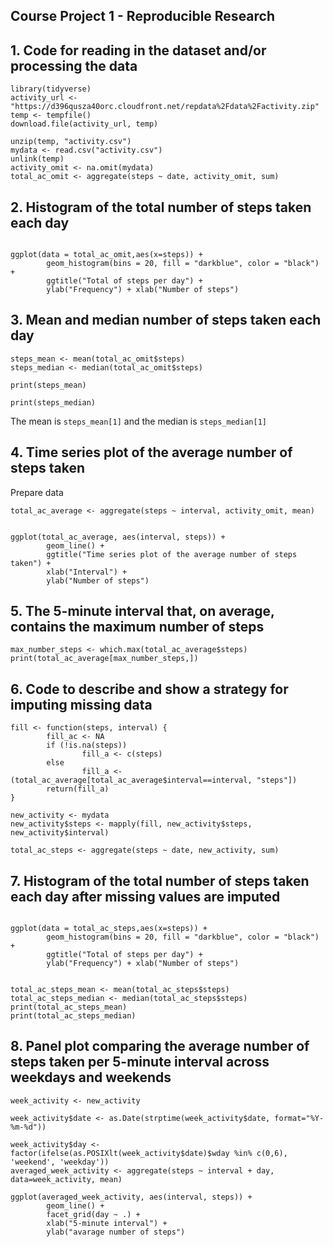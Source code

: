 Course Project 1 - Reproducible Research
--------------------------------------------------
 
## 1. Code for reading in the dataset and/or processing the data

```{r}
library(tidyverse)
activity_url <- "https://d396qusza40orc.cloudfront.net/repdata%2Fdata%2Factivity.zip"
temp <- tempfile()
download.file(activity_url, temp)

unzip(temp, "activity.csv")
mydata <- read.csv("activity.csv")
unlink(temp)
activity_omit <- na.omit(mydata)
total_ac_omit <- aggregate(steps ~ date, activity_omit, sum)

```


## 2. Histogram of the total number of steps taken each day

```{r}

ggplot(data = total_ac_omit,aes(x=steps)) +
        geom_histogram(bins = 20, fill = "darkblue", color = "black") +
        ggtitle("Total of steps per day") +
        ylab("Frequency") + xlab("Number of steps")

```

## 3. Mean and median number of steps taken each day


```{r}
steps_mean <- mean(total_ac_omit$steps)
steps_median <- median(total_ac_omit$steps)

print(steps_mean)

print(steps_median)

```

The mean is `steps_mean[1]` and the median is `steps_median[1]`


## 4. Time series plot of the average number of steps taken

Prepare data

```{r}
total_ac_average <- aggregate(steps ~ interval, activity_omit, mean)
```



```{r}

ggplot(total_ac_average, aes(interval, steps)) +
        geom_line() +
        ggtitle("Time series plot of the average number of steps taken") +
        xlab("Interval") +
        ylab("Number of steps")

```


## 5. The 5-minute interval that, on average, contains the maximum number of steps

```{r}
max_number_steps <- which.max(total_ac_average$steps)
print(total_ac_average[max_number_steps,])
```


## 6. Code to describe and show a strategy for imputing missing data

```{r}
fill <- function(steps, interval) {
        fill_ac <- NA
        if (!is.na(steps))
                fill_a <- c(steps)
        else
                fill_a <- (total_ac_average[total_ac_average$interval==interval, "steps"])
        return(fill_a)
}

new_activity <- mydata
new_activity$steps <- mapply(fill, new_activity$steps, new_activity$interval)

total_ac_steps <- aggregate(steps ~ date, new_activity, sum)

```


## 7. Histogram of the total number of steps taken each day after missing values are imputed

```{r}

ggplot(data = total_ac_steps,aes(x=steps)) +
        geom_histogram(bins = 20, fill = "darkblue", color = "black") +
        ggtitle("Total of steps per day") +
        ylab("Frequency") + xlab("Number of steps")


```

```{r}
total_ac_steps_mean <- mean(total_ac_steps$steps) 
total_ac_steps_median <- median(total_ac_steps$steps) 
print(total_ac_steps_mean)
print(total_ac_steps_median)
```


## 8. Panel plot comparing the average number of steps taken per 5-minute interval across weekdays and weekends

```{r}
week_activity <- new_activity

week_activity$date <- as.Date(strptime(week_activity$date, format="%Y-%m-%d")) 

week_activity$day <-  factor(ifelse(as.POSIXlt(week_activity$date)$wday %in% c(0,6), 'weekend', 'weekday'))
averaged_week_activity <- aggregate(steps ~ interval + day, data=week_activity, mean)

ggplot(averaged_week_activity, aes(interval, steps)) + 
        geom_line() + 
        facet_grid(day ~ .) +
        xlab("5-minute interval") + 
        ylab("avarage number of steps")

```


